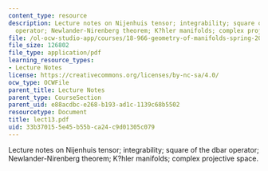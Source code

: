 ```yaml
---
content_type: resource
description: Lecture notes on Nijenhuis tensor; integrability; square of the dbar
  operator; Newlander-Nirenberg theorem; K?hler manifolds; complex projective space.
file: /ol-ocw-studio-app/courses/18-966-geometry-of-manifolds-spring-2007/33b370155e45b55bca24c9d01305c079_lect13.pdf
file_size: 126802
file_type: application/pdf
learning_resource_types:
- Lecture Notes
license: https://creativecommons.org/licenses/by-nc-sa/4.0/
ocw_type: OCWFile
parent_title: Lecture Notes
parent_type: CourseSection
parent_uid: e88acdbc-e268-b193-ad1c-1139c68b5502
resourcetype: Document
title: lect13.pdf
uid: 33b37015-5e45-b55b-ca24-c9d01305c079
---
```

Lecture notes on Nijenhuis tensor; integrability; square of the dbar operator; Newlander-Nirenberg theorem; K?hler manifolds; complex projective space.